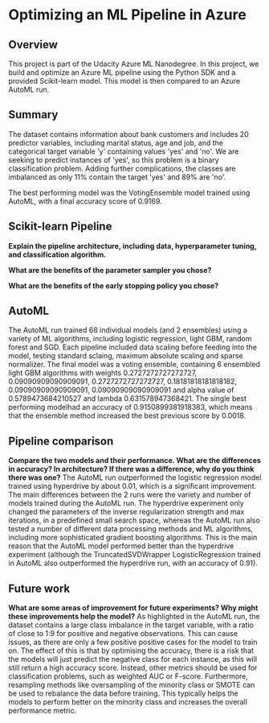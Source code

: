 # Optimizing an ML Pipeline in Azure

## Overview
This project is part of the Udacity Azure ML Nanodegree.
In this project, we build and optimize an Azure ML pipeline using the Python SDK and a provided Scikit-learn model.
This model is then compared to an Azure AutoML run.

## Summary
The dataset contains information about bank customers and includes 20 predictor variables, including marital status, age and job, and the categorical target variable 'y' containing values 'yes' and 'no'. We are seeking to predict instances of 'yes', so this problem is a binary classification problem. Adding further complications, the classes are imbalanced as only 11% contain the target 'yes' and 89% are 'no'.

The best performing model was the VotingEnsemble model trained using AutoML, with a final accuracy score of 0.9169.

## Scikit-learn Pipeline
**Explain the pipeline architecture, including data, hyperparameter tuning, and classification algorithm.**

**What are the benefits of the parameter sampler you chose?**

**What are the benefits of the early stopping policy you chose?**

## AutoML
The AutoML run trained 68 individual models (and 2 ensembles) using a variety of ML algorithms, including logistic regression, light GBM, random forest and SGD. Each pipeline included data scaling before feeding into the model, testing standard sclaing, maximum absolute scaling and sparse normalizer. The final model was a voting ensemble, containing 6 ensembled light GBM algorithms with weights 0.2727272727272727, 0.09090909090909091, 0.2727272727272727, 0.18181818181818182, 0.09090909090909091, 0.09090909090909091 and alpha value of 0.5789473684210527 and lambda 0.631578947368421. The single best performing modelhad an accuracy of 0.9150899381918383, which means that the ensemble method increased the best previous score by 0.0018. 

## Pipeline comparison
**Compare the two models and their performance. What are the differences in accuracy? In architecture? If there was a difference, why do you think there was one?**
The AutoML run outperformed the logistic regression model trained using hyperdrive by about 0.01, which is a significant improvement. The main differences between the 2 runs were the variety and number of models trained during the AutoML run. The hyperdrive experiment only changed the parameters of the inverse regularization strength and max iterations, in a predefined small search space, whereas the AutoML run also tested a number of different data processing methods and ML algorithms, including more sophisticated gradient boosting algorithms. This is the main reason that the AutoML model performed better than the hyperdrive experiment (although the TruncatedSVDWrapper LogisticRegression trained in AutoML also outperformed the hyperdrive run, with an accuracy of 0.91).

## Future work
**What are some areas of improvement for future experiments? Why might these improvements help the model?**
As highlighted in the AutoML run, the dataset contains a large class imbalance in the target variable, with a ratio of close to 1:9 for positive and negative observations. This can cause issues, as there are only a few positive positive cases for the model to train on. The effect of this is that by optimising the accuracy, there is a risk that the models will just predict the negative class for each instance, as this will still return a high accuracy score. Instead, other metrics should be used for classification problems, such as weighted AUC or F-score. Furthermore, resampling methods like oversampling of the minority class or SMOTE can be used to rebalance the data before training. This typically helps the models to perform better on the minority class and increases the overall performance metric.

